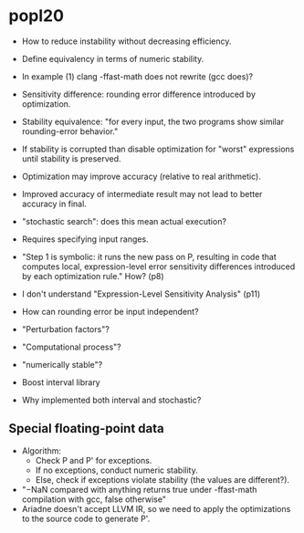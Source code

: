 # popl20

- How to reduce instability without decreasing efficiency.
- Define equivalency in terms of numeric stability.
- In example (1) clang -ffast-math does not rewrite (gcc does)?
- Sensitivity difference: rounding error difference introduced by
  optimization.
- Stability equivalence: "for every input, the two programs show similar
  rounding-error behavior."
- If stability is corrupted than disable optimization for "worst"
  expressions until stability is preserved.
- Optimization may improve accuracy (relative to real arithmetic).
- Improved accuracy of intermediate result may not lead to better accuracy
  in final.
- "stochastic search": does this mean actual execution?
- Requires specifying input ranges.

- "Step 1 is symbolic: it runs the new pass on P, resulting in code that
  computes local, expression-level error sensitivity differences introduced by
  each optimization rule." How? (p8)
- I don't understand "Expression-Level Sensitivity Analysis" (p11)
- How can rounding error be input independent?

- "Perturbation factors"?
- "Computational process"?
- "numerically stable"?

- Boost interval library
- Why implemented both interval and stochastic?

## Special floating-point data
- Algorithm:
  - Check P and P' for exceptions.
  - If no exceptions, conduct numeric stability.
  - Else, check if exceptions violate stability (the values are
    different?).
- "−NaN compared with anything returns true under -ffast-math compilation
with gcc, false otherwise"
- Ariadne doesn't accept LLVM IR, so we need to apply the optimizations to the
  source code to generate P'.
